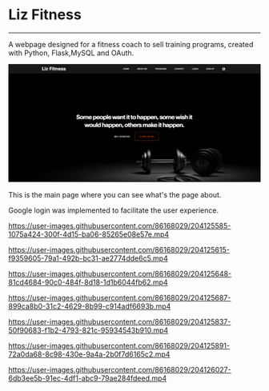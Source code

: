 # Liz Fitness
___________________________________________________________________________________________________

A webpage designed for a fitness coach to sell training programs, created with Python, Flask,MySQL and OAuth.

![](video%20clips/Screenshot%202022-11-26%20212803.png)

This is the main page where you can see what's the page about. 




Google login was implemented to facilitate the user experience.



https://user-images.githubusercontent.com/86168029/204125585-1075a424-300f-4d15-ba06-85265e08e57e.mp4



https://user-images.githubusercontent.com/86168029/204125615-f9359605-79a1-492b-bc31-ae2774dde6c5.mp4




https://user-images.githubusercontent.com/86168029/204125648-81cd4684-90c0-484f-8d18-1d1b6044fb62.mp4




https://user-images.githubusercontent.com/86168029/204125687-899ca8b0-31c2-4629-8b99-c914adf6693b.mp4





https://user-images.githubusercontent.com/86168029/204125837-50f90683-f1b2-4793-821c-95934543b910.mp4






https://user-images.githubusercontent.com/86168029/204125891-72a0da68-8c98-430e-9a4a-2b0f7d6165c2.mp4




https://user-images.githubusercontent.com/86168029/204126027-6db3ee5b-91ec-4df1-abc9-79ae284fdeed.mp4

